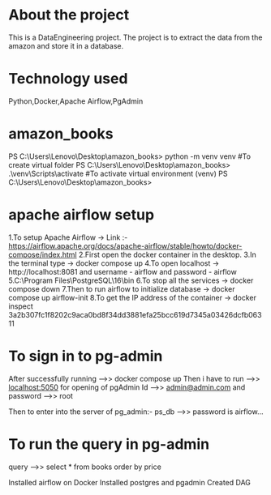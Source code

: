 # About the project

This is a DataEngineering project.
The project is to extract the data from the amazon and store it in a database.

# Technology used

Python,Docker,Apache Airflow,PgAdmin

# amazon_books

PS C:\Users\Lenovo\Desktop\amazon_books> python -m venv venv  #To create virtual folder
PS C:\Users\Lenovo\Desktop\amazon_books> .\venv\Scripts\activate  #To activate virtual environment
(venv) PS C:\Users\Lenovo\Desktop\amazon_books>

# apache airflow setup 

1.To setup Apache Airflow -> Link :- https://airflow.apache.org/docs/apache-airflow/stable/howto/docker-compose/index.html
2.First open the docker container in the desktop.
3.In the terminal type -> docker compose up
4.To open localhost -> http://localhost:8081 and username - airflow and password - airflow 
5.C:\Program Files\PostgreSQL\16\bin
6.To stop all the services -> docker compose down
7.Then to run airflow to initialize database -> docker compose up airflow-init
8.To get the IP address of the container -> docker inspect 3a2b307fc1f8202c9aca0bd8f34dd3881efa25bcc619d7345a03426dcfb06311

# To sign in to pg-admin

After successfully running -->> docker compose up 
Then i have to run -->> [localhost:5050](http://localhost:5050/login?next=/browser/) for opening of pgAdmin 
Id -->> admin@admin.com  and password -->> root

Then to enter into the server of pg_admin:-
ps_db -->> password is airflow...

# To run the query in pg-admin

query -->> select * from books order by price 


Installed airflow on Docker
Installed postgres and pgadmin
Created DAG